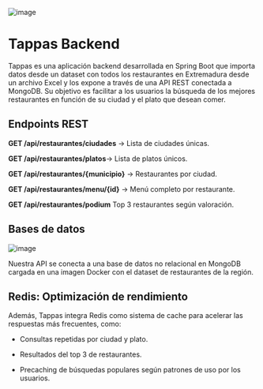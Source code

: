 ![image](https://github.com/user-attachments/assets/21f2039d-3013-4d75-a501-3639cb56d75c)



# Tappas Backend
Tappas es una aplicación backend desarrollada en Spring Boot que importa datos desde un dataset con todos los restaurantes en Extremadura desde un archivo Excel y los expone a través de una API REST conectada a MongoDB. Su objetivo es facilitar a los usuarios la búsqueda de los mejores restaurantes en función de su ciudad y el plato que desean comer.


## Endpoints REST
**GET /api/restaurantes/ciudades** → Lista de ciudades únicas.

**GET /api/restaurantes/platos**→ Lista de platos únicos.

**GET /api/restaurantes/{municipio}** → Restaurantes por ciudad.

**GET /api/restaurantes/menu/{id}** → Menú completo por restaurante.

**GET /api/restaurantes/podium**  Top 3 restaurantes según valoración.

## Bases de datos

![image](https://github.com/user-attachments/assets/dccb4269-5bfe-4ebe-927f-c32547682c0e)


Nuestra API se conecta a una base de datos no relacional en MongoDB cargada en una imagen Docker con el dataset de restaurantes de la región.

## Redis: Optimización de rendimiento
Además, Tappas integra Redis como sistema de cache para acelerar las respuestas más frecuentes, como:

- Consultas repetidas por ciudad y plato.

- Resultados del top 3 de restaurantes.

- Precaching de búsquedas populares según patrones de uso por los usuarios.
